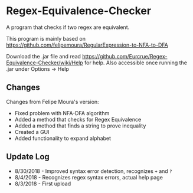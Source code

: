 # Regex-Equivalence-Checker
A program that checks if two regex are equivalent.

This program is mainly based on <https://github.com/felipemoura/RegularExpression-to-NFA-to-DFA>

Download the .jar file and read <https://github.com/Eurcrue/Regex-Equivalence-Checker/wiki/Help> for help. Also accessible once running the .jar under Options -> Help

## Changes

Changes from Felipe Moura's version:

* Fixed problem with NFA-DFA algorithm
* Added a method that checks for Regex Equivalence
* Added a method that finds a string to prove inequality
* Created a GUI
* Added functionality to expand alphabet

## Update Log

* 8/30/2018 - Improved syntax error detection, recognizes `+` and `?`
* 8/4/2018 - Recognizes regex syntax errors, actual help page
* 8/3/2018 - First upload

